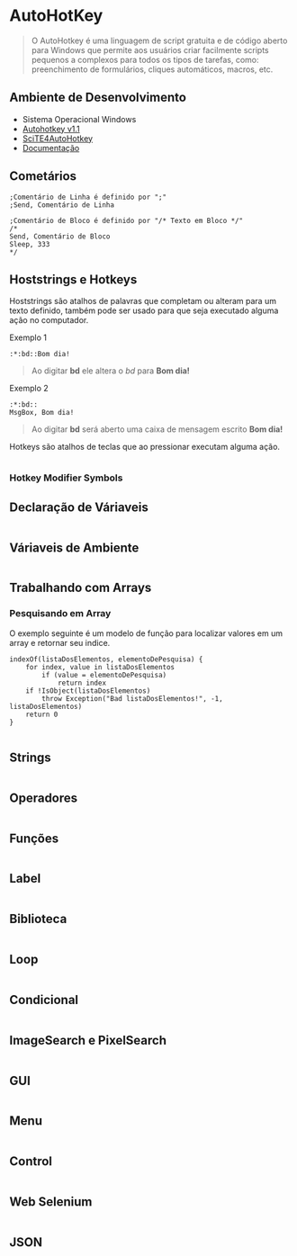 # AutoHotKey
> O AutoHotkey é uma linguagem de script gratuita e de código aberto para Windows que permite aos usuários criar facilmente scripts pequenos a complexos para todos os tipos de tarefas, como: preenchimento de formulários, cliques automáticos, macros, etc.

## Ambiente de Desenvolvimento
* Sistema Operacional Windows
* [Autohotkey v1.1](https://www.autohotkey.com/download/ahk-install.exe)
* [SciTE4AutoHotkey](https://www.autohotkey.com/scite4ahk/dl/s4ahk-install.exe)
* [Documentação](https://www.autohotkey.com/docs/v1/)

## Cometários
```ahk
;Comentário de Linha é definido por ";"
;Send, Comentário de Linha

;Comentário de Bloco é definido por "/* Texto em Bloco */"
/*
Send, Comentário de Bloco
Sleep, 333
*/
```

## Hoststrings e Hotkeys
Hoststrings são atalhos de palavras que completam ou alteram para um texto definido, também pode ser usado para que seja executado alguma ação no computador.

Exemplo 1
```ahk
:*:bd::Bom dia!
```
>Ao digitar **bd** ele altera o *bd* para **Bom dia!**

Exemplo 2
```ahk
:*:bd::
MsgBox, Bom dia!
```
>Ao digitar **bd** será aberto uma caixa de mensagem escrito **Bom dia!**

Hotkeys são atalhos de teclas que ao pressionar executam alguma ação.

```ahk
```
### Hotkey Modifier Symbols

## Declaração de Váriaveis
```ahk
```
## Váriaveis de Ambiente
```ahk
```
## Trabalhando com Arrays

### Pesquisando em Array

O exemplo seguinte é um modelo de função para localizar valores em um array e retornar seu indice.
```ahk
indexOf(listaDosElementos, elementoDePesquisa) {
	for index, value in listaDosElementos
		if (value = elementoDePesquisa)
			return index
	if !IsObject(listaDosElementos)
		throw Exception("Bad listaDosElementos!", -1, listaDosElementos)
	return 0
}
```

```ahk
```
## Strings
```ahk
```
## Operadores
```ahk
```
## Funções
```ahk
```
## Label
```ahk
```
## Biblioteca
```ahk
```
## Loop
```ahk
```
## Condicional
```ahk
```
## ImageSearch e PixelSearch
```ahk
```
## GUI
```ahk
```
## Menu
```ahk
```
## Control
```ahk
```
## Web Selenium
```ahk
```
## JSON
```ahk
```
